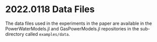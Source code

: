 # 2022.0118 Data Files

The data files used in the experiments in the paper are available in the PowerWaterModels.jl and GasPowerModels.jl repositories in the sub-directory called `examples/data`.
